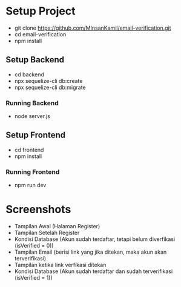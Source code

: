 # Setup Project
- git clone https://github.com/MInsanKamil/email-verification.git
- cd email-verification
- npm install
  
## Setup Backend
- cd backend
- npx sequelize-cli db:create
- npx sequelize-cli db:migrate

### Running Backend
- node server.js

## Setup Frontend
- cd frontend
- npm install

### Running Frontend
- npm run dev

# Screenshots
- Tampilan Awal (Halaman Register)
- Tampilan Setelah Register
- Kondisi Database (Akun sudah terdaftar, tetapi belum diverfikasi (isVerified = 0))
- Tampilan Email (berisi link yang jika ditekan, maka akun akan terverifikasi)
- Tampilan ketika link verfikasi ditekan
- Kondisi Database (Akun sudah terdaftar dan sudah terverifikasi (isVerified = 1))
  
